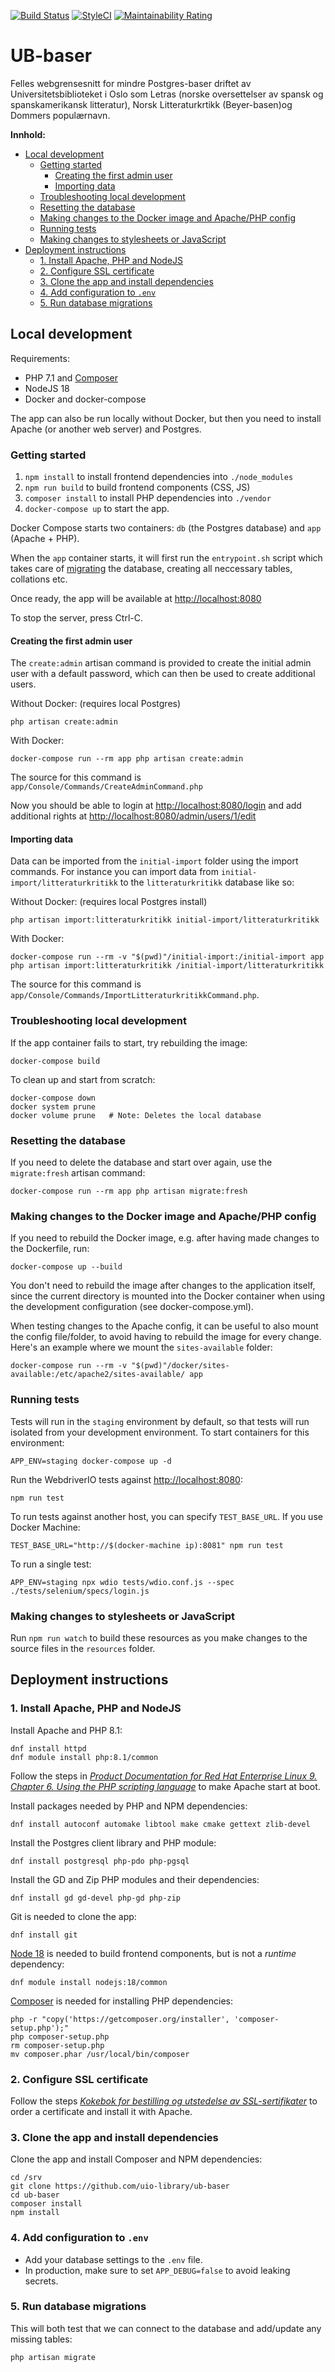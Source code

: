 [![Build Status](https://github.com/uio-library/ub-baser/actions/workflows/ci.yml/badge.svg)](https://github.com/uio-library/ub-baser/actions/workflows/ci.yml)
[![StyleCI](https://styleci.io/repos/44453446/shield)](https://styleci.io/repos/44453446)
[![Maintainability Rating](https://sonarcloud.io/api/project_badges/measure?project=scriptotek_ub-baser&metric=sqale_rating)](https://sonarcloud.io/dashboard?id=scriptotek_ub-baser)

# UB-baser

Felles webgrensesnitt for mindre Postgres-baser driftet av Universitetsbiblioteket i Oslo som Letras
(norske oversettelser av spansk og spanskamerikansk litteratur), Norsk Litteraturkrtikk
(Beyer-basen)og Dommers populærnavn.

**Innhold:**

- [Local development](#local-development)
  - [Getting started](#getting-started)
    - [Creating the first admin user](#creating-the-first-admin-user)
    - [Importing data](#importing-data)
  - [Troubleshooting local development](#troubleshooting-local-development)
  - [Resetting the database](#resetting-the-database)
  - [Making changes to the Docker image and Apache/PHP config](#making-changes-to-the-docker-image-and-apachephp-config)
  - [Running tests](#running-tests)
  - [Making changes to stylesheets or JavaScript](#making-changes-to-stylesheets-or-javascript)
- [Deployment instructions](#deployment-instructions)
  - [1. Install Apache, PHP and NodeJS](#1-install-apache-php-and-nodejs)
  - [2. Configure SSL certificate](#2-configure-ssl-certificate)
  - [3. Clone the app and install dependencies](#3-clone-the-app-and-install-dependencies)
  - [4. Add configuration to `.env`](#4-add-configuration-to-env)
  - [5. Run database migrations](#5-run-database-migrations)

## Local development

Requirements:

* PHP 7.1 and [Composer](https://getcomposer.org/)
* NodeJS 18
* Docker and docker-compose

The app can also be run locally without Docker, but then you need to install Apache (or another web
server) and Postgres.

### Getting started

1. `npm install` to install frontend dependencies into `./node_modules`
2. `npm run build` to build frontend components (CSS, JS)
3. `composer install` to install PHP dependencies into `./vendor`
4. `docker-compose up` to start the app.

Docker Compose starts two containers: `db` (the Postgres database) and `app` (Apache + PHP).

When the `app` container starts, it will first run the `entrypoint.sh` script
which takes care of [migrating](https://laravel.com/docs/master/migrations) the database,
creating all neccessary tables, collations etc.

Once ready, the app will be available at <http://localhost:8080>

To stop the server, press Ctrl-C.

#### Creating the first admin user

The `create:admin` artisan command is provided to create the initial admin user with a default
password, which can then be used to create additional users.

Without Docker: (requires local Postgres)

    php artisan create:admin

With Docker:

    docker-compose run --rm app php artisan create:admin

The source for this command is `app/Console/Commands/CreateAdminCommand.php`

Now you should be able to login at <http://localhost:8080/login>
and add additional rights at <http://localhost:8080/admin/users/1/edit>

#### Importing data

Data can be imported from the `initial-import` folder using the import commands. For instance you
can import data from `initial-import/litteraturkritikk` to the `litteraturkritikk` database like so:

Without Docker: (requires local Postgres install)

    php artisan import:litteraturkritikk initial-import/litteraturkritikk

With Docker:

    docker-compose run --rm -v "$(pwd)"/initial-import:/initial-import app php artisan import:litteraturkritikk /initial-import/litteraturkritikk

The source for this command is `app/Console/Commands/ImportLitteraturkritikkCommand.php`.

### Troubleshooting local development

If the app container fails to start, try rebuilding the image:

    docker-compose build

To clean up and start from scratch:

    docker-compose down
    docker system prune
    docker volume prune   # Note: Deletes the local database

### Resetting the database

If you need to delete the database and start over again, use the `migrate:fresh` artisan command:

    docker-compose run --rm app php artisan migrate:fresh

### Making changes to the Docker image and Apache/PHP config

If you need to rebuild the Docker image, e.g. after having made changes to the Dockerfile, run:

    docker-compose up --build

You don't need to rebuild the image after changes to the application itself, since the
current directory is mounted into the Docker container when using the development configuration
(see docker-compose.yml).

When testing changes to the Apache config, it can be useful to also mount the config file/folder,
to avoid having to rebuild the image for every change. Here's an example where we mount
the `sites-available` folder:

    docker-compose run --rm -v "$(pwd)"/docker/sites-available:/etc/apache2/sites-available/ app

### Running tests

Tests will run in the `staging` environment by default,
so that tests will run isolated from your development environment.
To start containers for this environment:

    APP_ENV=staging docker-compose up -d

Run the WebdriverIO tests against <http://localhost:8080>:

    npm run test

To run tests against another host, you can specify `TEST_BASE_URL`.
If you use Docker Machine:

    TEST_BASE_URL="http://$(docker-machine ip):8081" npm run test

To run a single test:

    APP_ENV=staging npx wdio tests/wdio.conf.js --spec ./tests/selenium/specs/login.js

### Making changes to stylesheets or JavaScript

Run `npm run watch` to build these resources as you make changes to the source files in the `resources` folder.

## Deployment instructions

### 1. Install Apache, PHP and NodeJS

Install Apache and PHP 8.1:

    dnf install httpd
    dnf module install php:8.1/common

Follow the steps in *[Product Documentation for Red Hat Enterprise Linux 9. Chapter 6. Using the PHP scripting language](https://access.redhat.com/documentation/en-us/red_hat_enterprise_linux/9/html/installing_and_using_dynamic_programming_languages/assembly_using-the-php-scripting-language_installing-and-using-dynamic-programming-languages)* to make Apache start at boot.

Install packages needed by PHP and NPM dependencies:

    dnf install autoconf automake libtool make cmake gettext zlib-devel

Install the Postgres client library and PHP module:

    dnf install postgresql php-pdo php-pgsql

Install the GD and Zip PHP modules and their dependencies:

    dnf install gd gd-devel php-gd php-zip

Git is needed to clone the app:

    dnf install git

[Node 18](https://nodejs.org/en/download/package-manager#centos-fedora-and-red-hat-enterprise-linux) is needed to build frontend components, but is not a *runtime* dependency:

    dnf module install nodejs:18/common

[Composer](https://getcomposer.org/download/) is needed for installing PHP dependencies:

    php -r "copy('https://getcomposer.org/installer', 'composer-setup.php');"
    php composer-setup.php
    rm composer-setup.php
    mv composer.phar /usr/local/bin/composer

### 2. Configure SSL certificate

Follow the steps *[Kokebok for bestilling og utstedelse av SSL-sertifikater](https://www.uio.no/tjenester/it/sikkerhet/sertifikater/kokebok.html)* to order a certificate and install it with Apache.

### 3. Clone the app and install dependencies

Clone the app and install Composer and NPM dependencies:

    cd /srv
    git clone https://github.com/uio-library/ub-baser
    cd ub-baser
    composer install
    npm install

### 4. Add configuration to `.env`

- Add your database settings to the `.env` file.
- In production, make sure to set `APP_DEBUG=false` to avoid leaking secrets.

### 5. Run database migrations

This will both test that we can connect to the database
and add/update any missing tables:

    php artisan migrate
